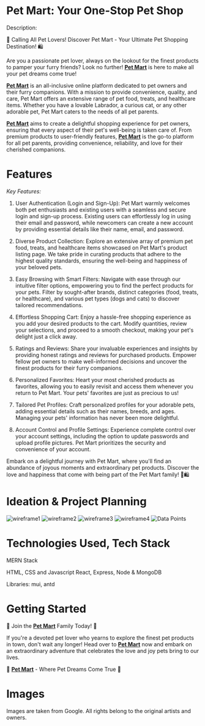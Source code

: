 # Pet Mart: Your One-Stop Pet Shop

Description:

🐾 Calling All Pet Lovers! Discover Pet Mart - Your Ultimate Pet Shopping Destination! 🛍️

Are you a passionate pet lover, always on the lookout for the finest products to pamper your furry friends? Look no further! [**Pet Mart**](https://petmart-tnfk.onrender.com/) is here to make all your pet dreams come true!

[**Pet Mart**](https://petmart-tnfk.onrender.com/) is an all-inclusive online platform dedicated to pet owners and their furry companions. With a mission to provide convenience, quality, and care, Pet Mart offers an extensive range of pet food, treats, and healthcare items. Whether you have a lovable Labrador, a curious cat, or any other adorable pet, Pet Mart caters to the needs of all pet parents.

[**Pet Mart**](https://petmart-tnfk.onrender.com/) aims to create a delightful shopping experience for pet owners, ensuring that every aspect of their pet's well-being is taken care of. From premium products to user-friendly features, [**Pet Mart**](https://petmart-tnfk.onrender.com/) is the go-to platform for all pet parents, providing convenience, reliability, and love for their cherished companions.

# Features

_Key Features:_

1. User Authentication (Login and Sign-Up): Pet Mart warmly welcomes both pet enthusiasts and existing users with a seamless and secure login and sign-up process. Existing users can effortlessly log in using their email and password, while newcomers can create a new account by providing essential details like their name, email, and password.

2. Diverse Product Collection: Explore an extensive array of premium pet food, treats, and healthcare items showcased on Pet Mart's product listing page. We take pride in curating products that adhere to the highest quality standards, ensuring the well-being and happiness of your beloved pets.

3. Easy Browsing with Smart Filters: Navigate with ease through our intuitive filter options, empowering you to find the perfect products for your pets. Filter by sought-after brands, distinct categories (food, treats, or healthcare), and various pet types (dogs and cats) to discover tailored recommendations.

4. Effortless Shopping Cart: Enjoy a hassle-free shopping experience as you add your desired products to the cart. Modify quantities, review your selections, and proceed to a smooth checkout, making your pet's delight just a click away.

5. Ratings and Reviews: Share your invaluable experiences and insights by providing honest ratings and reviews for purchased products. Empower fellow pet owners to make well-informed decisions and uncover the finest products for their furry companions.

6. Personalized Favorites: Heart your most cherished products as favorites, allowing you to easily revisit and access them whenever you return to Pet Mart. Your pets' favorites are just as precious to us!

7. Tailored Pet Profiles: Craft personalized profiles for your adorable pets, adding essential details such as their names, breeds, and ages. Managing your pets' information has never been more delightful.

8. Account Control and Profile Settings: Experience complete control over your account settings, including the option to update passwords and upload profile pictures. Pet Mart prioritizes the security and convenience of your account.

Embark on a delightful journey with Pet Mart, where you'll find an abundance of joyous moments and extraordinary pet products. Discover the love and happiness that come with being part of the Pet Mart family! 🐾🛍️

# Ideation & Project Planning

![wireframe1](./Images/Wireframe1.jpeg)
![wireframe2](./Images/Wireframe2.jpeg)
![wireframe3](./Images/Wireframe3.jpeg)
![wireframe4](./Images/Wireframe4.jpeg)
![Data Points](./Images/Datapoints.png)

# Technologies Used, Tech Stack

MERN Stack

HTML, CSS and Javascript
React, Express, Node & MongoDB

Libraries: mui, antd

# Getting Started

🎉 Join the [**Pet Mart**](https://petmart-tnfk.onrender.com/) Family Today! 🎉

If you're a devoted pet lover who yearns to explore the finest pet products in town, don't wait any longer! Head over to [**Pet Mart**](https://petmart-tnfk.onrender.com/) now and embark on an extraordinary adventure that celebrates the love and joy pets bring to our lives.

🐾 [**Pet Mart**](https://petmart-tnfk.onrender.com/) - Where Pet Dreams Come True 🐾

# Images

Images are taken from Google. All rights belong to the original artists and owners.
